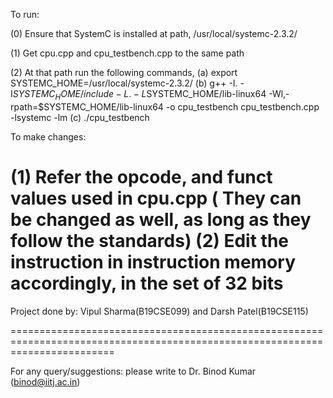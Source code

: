 To run: 

(0) Ensure that SystemC is installed at path, /usr/local/systemc-2.3.2/

(1) Get cpu.cpp and cpu_testbench.cpp to the same path

(2) At that path run the following commands, 
    (a) export SYSTEMC_HOME=/usr/local/systemc-2.3.2/
    (b) g++ -I. -I$SYSTEMC_HOME/include -L. -L$SYSTEMC_HOME/lib-linux64 -Wl,-rpath=$SYSTEMC_HOME/lib-linux64 -o cpu_testbench cpu_testbench.cpp -lsystemc -lm
    (c) ./cpu_testbench

To make changes:

(1) Refer the opcode, and funct values used in cpu.cpp ( They can be changed as well, as long as they follow the standards)
(2) Edit the instruction in instruction memory accordingly, in the set of 32 bits
==============================================================================================================================

Project done by: Vipul Sharma(B19CSE099) and Darsh Patel(B19CSE115)

==============================================================================================================================

For any query/suggestions: please write to Dr. Binod Kumar (binod@iitj.ac.in)
